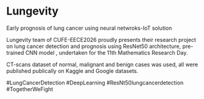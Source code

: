 # Lungevity
Early prognosis of lung cancer using neural netwroks-IoT solution

Lungevity team of CUFE-EECE2026 proudly presents their research project on lung cancer detection and prognosis using ResNet50 architecture, pre-trained CNN model , undertaken for the 11th Mathematics Research Day.

CT-scans dataset of normal, malignant and benign cases was used, all were published publically on Kaggle and Google datasets.


#LungCancerDetection #DeepLearning #ResNt50lungcancerdetection #TogetherWeFight
